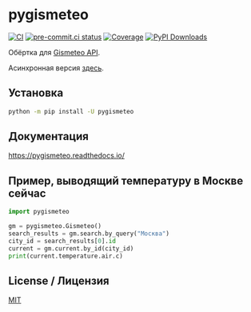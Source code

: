 # pygismeteo

[![CI](https://github.com/monosans/pygismeteo/actions/workflows/ci.yml/badge.svg?branch=main&event=push)](https://github.com/monosans/pygismeteo/actions/workflows/ci.yml?query=event%3Apush+branch%3Amain)
[![pre-commit.ci status](https://results.pre-commit.ci/badge/github/monosans/pygismeteo/main.svg)](https://results.pre-commit.ci/latest/github/monosans/pygismeteo/main)
[![Coverage](https://img.shields.io/codecov/c/github/monosans/pygismeteo/main?logo=codecov)](https://codecov.io/gh/monosans/pygismeteo)
[![PyPI Downloads](https://img.shields.io/pypi/dm/pygismeteo?logo=pypi)](https://pypi.org/project/pygismeteo/)

Обёртка для [Gismeteo API](https://gismeteo.ru/api/).

Асинхронная версия [здесь](https://github.com/monosans/aiopygismeteo).

## Установка

```bash
python -m pip install -U pygismeteo
```

## Документация

<https://pygismeteo.readthedocs.io/>

## Пример, выводящий температуру в Москве сейчас

```python
import pygismeteo

gm = pygismeteo.Gismeteo()
search_results = gm.search.by_query("Москва")
city_id = search_results[0].id
current = gm.current.by_id(city_id)
print(current.temperature.air.c)
```

## License / Лицензия

[MIT](https://github.com/monosans/pygismeteo/blob/main/LICENSE)
